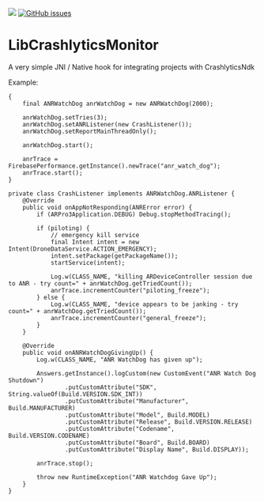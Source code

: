 [![](https://jitpack.io/v/synman/libCrashlyticsMonitor.svg)](https://jitpack.io/#synman/libCrashlyticsMonitor)
[![GitHub issues](https://img.shields.io/github/issues/synman/libCrashlyticsMonitor.svg)](https://github.com/synman/libCrashlyticsMonitor/issues)

# LibCrashlyticsMonitor

A very simple JNI / Native hook for integrating projects with CrashlyticsNdk

Example:

    {
        final ANRWatchDog anrWatchDog = new ANRWatchDog(2000);

        anrWatchDog.setTries(3);
        anrWatchDog.setANRListener(new CrashListener());
        anrWatchDog.setReportMainThreadOnly();
       
        anrWatchDog.start();
        
        anrTrace = FirebasePerformance.getInstance().newTrace("anr_watch_dog");
        anrTrace.start();
    }
    
    private class CrashListener implements ANRWatchDog.ANRListener {
        @Override
        public void onAppNotResponding(ANRError error) {
            if (ARPro3Application.DEBUG) Debug.stopMethodTracing();

            if (piloting) {
                // emergency kill service
                final Intent intent = new Intent(DroneDataService.ACTION_EMERGENCY);
                intent.setPackage(getPackageName());
                startService(intent);

                Log.w(CLASS_NAME, "killing ARDeviceController session due to ANR - try count=" + anrWatchDog.getTriedCount());
                anrTrace.incrementCounter("piloting_freeze");
            } else {
                Log.w(CLASS_NAME, "device appears to be janking - try count=" + anrWatchDog.getTriedCount());
                anrTrace.incrementCounter("general_freeze");
            }
        }

        @Override
        public void onANRWatchDogGivingUp() {
            Log.w(CLASS_NAME, "ANR WatchDog has given up");

            Answers.getInstance().logCustom(new CustomEvent("ANR Watch Dog Shutdown")
                    .putCustomAttribute("SDK", String.valueOf(Build.VERSION.SDK_INT))
                    .putCustomAttribute("Manufacturer", Build.MANUFACTURER)
                    .putCustomAttribute("Model", Build.MODEL)
                    .putCustomAttribute("Release", Build.VERSION.RELEASE)
                    .putCustomAttribute("Codename", Build.VERSION.CODENAME)
                    .putCustomAttribute("Board", Build.BOARD)
                    .putCustomAttribute("Display Name", Build.DISPLAY));

            anrTrace.stop();

            throw new RuntimeException("ANR Watchdog Gave Up");
        }
    }
